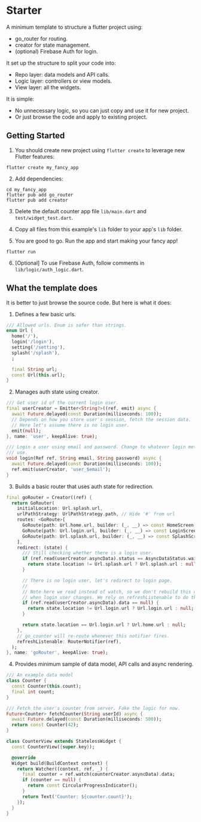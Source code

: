 # Starter

A minimum template to structure a flutter project using:
* go_router for routing.
* creator for state management.
* (optional) Firebase Auth for login.

It set up the structure to split your code into:
* Repo layer: data models and API calls.
* Logic layer: controllers or view models.
* View layer: all the widgets.

It is simple:
* No unnecessary logic, so you can just copy and use it for new project.
* Or just browse the code and apply to existing project.

## Getting Started

1. You should create new project using `flutter create` to leverage new Flutter features:
```
flutter create my_fancy_app
```

2. Add dependencies:
```
cd my_fancy_app
flutter pub add go_router
flutter pub add creator
```

3. Delete the default counter app file `lib/main.dart` and `test/widget_test.dart`.

4. Copy all files from this example's `lib` folder to your app's `lib` folder.

5. You are good to go. Run the app and start making your fancy app!

```
flutter run
```

6. [Optional] To use Firebase Auth, follow comments in `lib/logic/auth_logic.dart`.

## What the template does

It is better to just browse the source code. But here is what it does:

1. Defines a few basic urls.
```dart
/// Allowed urls. Enum is safer than strings.
enum Url {
  home('/'),
  login('/login'),
  setting('/setting'),
  splash('/splash'),
  ;

  final String url;
  const Url(this.url);
}
```

2. Manages auth state using creator.
```dart
/// Get user id of the current login user.
final userCreator = Emitter<String?>((ref, emit) async {
  await Future.delayed(const Duration(milliseconds: 100));
  // Depends on how you store user's session, fetch the session data.
  // Here let's assume there is no login user.
  emit(null);
}, name: 'user', keepAlive: true);

/// Login a user using email and password. Change to whatever login method you
/// use.
void login(Ref ref, String email, String password) async {
  await Future.delayed(const Duration(milliseconds: 100));
  ref.emit(userCreator, 'user_$email');
}
```

3. Builds a basic router that uses auth state for redirection.
```dart
final goRouter = Creator((ref) {
  return GoRouter(
    initialLocation: Url.splash.url,
    urlPathStrategy: UrlPathStrategy.path, // Hide '#' from url
    routes: <GoRoute>[
      GoRoute(path: Url.home.url, builder: (_, __) => const HomeScreen()),
      GoRoute(path: Url.login.url, builder: (_, __) => const LoginScreen()),
      GoRoute(path: Url.splash.url, builder: (_, __) => const SplashScreen()),
    ],
    redirect: (state) {
      /// Still checking whether there is a login user.
      if (ref.read(userCreator.asyncData).status == AsyncDataStatus.waiting) {
        return state.location != Url.splash.url ? Url.splash.url : null;
      }

      // There is no login user, let's redirect to login page.
      //
      // Note here we read instead of watch, so we don't rebuild this creator
      // when login user changes. We rely on refreshListenable to do the work.
      if (ref.read(userCreator.asyncData).data == null) {
        return state.location != Url.login.url ? Url.login.url : null;
      }

      return state.location == Url.login.url ? Url.home.url : null;
    },
    // go_counter will re-route whenever this notifier fires.
    refreshListenable: RouterNotifier(ref),
  );
}, name: 'goRouter', keepAlive: true);
```

4. Provides minimum sample of data model, API calls and async rendering. 
```dart
/// An example data model
class Counter {
  const Counter(this.count);
  final int count;
}

/// Fetch the user's counter from server. Fake the logic for now.
Future<Counter> fetchCounter(String userId) async {
  await Future.delayed(const Duration(milliseconds: 500));
  return const Counter(42);
}

class CounterView extends StatelessWidget {
  const CounterView({super.key});

  @override
  Widget build(BuildContext context) {
    return Watcher((context, ref, _) {
      final counter = ref.watch(counterCreator.asyncData).data;
      if (counter == null) {
        return const CircularProgressIndicator();
      }
      return Text('Counter: ${counter.count}');
    });
  }
}
```